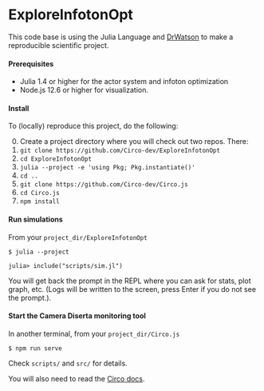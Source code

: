 # ExploreInfotonOpt

This code base is using the Julia Language and [DrWatson](https://juliadynamics.github.io/DrWatson.jl/stable/)
to make a reproducible scientific project.

#### Prerequisites

- Julia 1.4 or higher for the actor system and infoton optimization
- Node.js 12.6 or higher for visualization.

#### Install
To (locally) reproduce this project, do the following:

0. Create a project directory where you will check out two repos. There:
1. `git clone https://github.com/Circo-dev/ExploreInfotonOpt`
2. `cd ExploreInfotonOpt`
3. `julia --project -e 'using Pkg; Pkg.instantiate()'`
4. `cd ..`
5. `git clone https://github.com/Circo-dev/Circo.js`
6. `cd Circo.js`
7. `npm install`

#### Run simulations

From your `project_dir/ExploreInfotonOpt`
   ```
   $ julia --project

   julia> include("scripts/sim.jl")
   ```
You will get back the prompt in the REPL where you can ask for stats, plot graph, etc. (Logs will be written to the screen, press Enter if you do not see the prompt.).

#### Start the Camera Diserta monitoring tool

In another terminal, from your `project_dir/Circo.js`
   ```
   $ npm run serve
   ```


Check `scripts/` and `src/` for details.

You will also need to read the [Circo docs](https://circo-dev.github.io/Circo-docs/dev/).
